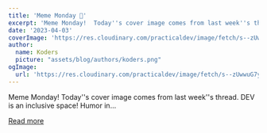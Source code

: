 ```yaml
---
title: 'Meme Monday 🐌'
excerpt: 'Meme Monday!  Today''s cover image comes from last week''s thread.  DEV is an inclusive space! Humor in...'
date: '2023-04-03'
coverImage: 'https://res.cloudinary.com/practicaldev/image/fetch/s--zUwwuG7y--/c_imagga_scale,f_auto,fl_progressive,h_420,q_auto,w_1000/https://dev-to-uploads.s3.amazonaws.com/uploads/articles/h6snvafhnfxkgl0t5l3q.png'
author:
  name: Koders
  picture: "assets/blog/authors/koders.png"
ogImage:
  url: 'https://res.cloudinary.com/practicaldev/image/fetch/s--zUwwuG7y--/c_imagga_scale,f_auto,fl_progressive,h_420,q_auto,w_1000/https://dev-to-uploads.s3.amazonaws.com/uploads/articles/h6snvafhnfxkgl0t5l3q.png'
---
```


Meme Monday!  Today''s cover image comes from last week''s thread.  DEV is an inclusive space! Humor in...

[Read more](https://dev.to/ben/meme-monday-3nd9)
